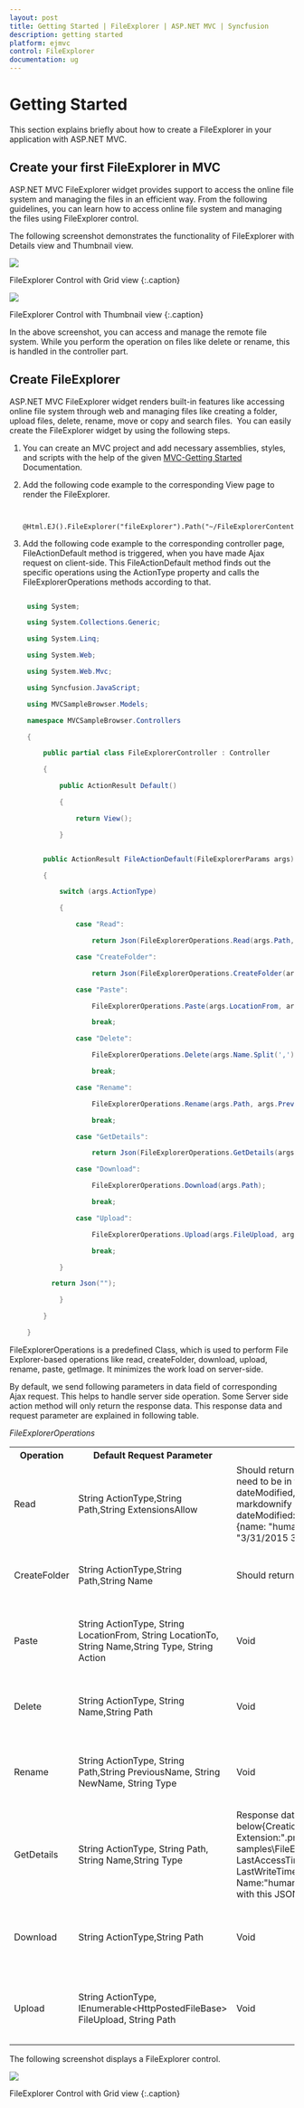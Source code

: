```yaml
---
layout: post
title: Getting Started | FileExplorer | ASP.NET MVC | Syncfusion
description: getting started
platform: ejmvc
control: FileExplorer
documentation: ug
---
```


# Getting Started

This section explains briefly about how to create a FileExplorer in your application with ASP.NET MVC.

## Create your first FileExplorer in MVC

ASP.NET MVC FileExplorer widget provides support to access the online file system and managing the files in an efficient way. From the following guidelines, you can learn how to access online file system and managing the files using FileExplorer control.

The following screenshot demonstrates the functionality of FileExplorer with Details view and Thumbnail view.

![](Getting-Started_images/Getting-Started_img1.png)

FileExplorer Control with Grid view
{:.caption}

![](Getting-Started_images/Getting-Started_img2.png)

FileExplorer Control with Thumbnail view
{:.caption}

In the above screenshot, you can access and manage the remote file system. While you perform the operation on files like delete or rename, this is handled in the controller part.

## Create FileExplorer

ASP.NET MVC FileExplorer widget renders built-in features like accessing online file system through web and managing files like creating a folder, upload files, delete, rename, move or copy and search files.  You can easily create the FileExplorer widget by using the following steps.

1. You can create an MVC project and add necessary assemblies, styles, and scripts with the help of the given [MVC-Getting Started](http://help.syncfusion.com/aspnetmvc/fileexplorer/getting-started) Documentation.
2. Add the following code example to the corresponding View page to render the FileExplorer.

   ~~~ cshtml

	@Html.EJ().FileExplorer("fileExplorer").Path("~/FileExplorerContent/").AjaxAction(@Url.Content("FileActionDefault"))

   ~~~
   

3. Add the following code example to the corresponding controller page, FileActionDefault method is triggered, when you have made Ajax request on client-side. This FileActionDefault method finds out the specific operations using the ActionType property and calls the FileExplorerOperations methods according to that.

   ~~~ csharp

	using System;

	using System.Collections.Generic;

	using System.Linq;

	using System.Web;

	using System.Web.Mvc;

	using Syncfusion.JavaScript;

	using MVCSampleBrowser.Models;

	namespace MVCSampleBrowser.Controllers

	{

		public partial class FileExplorerController : Controller

		{                

			public ActionResult Default()

			{

				return View();

			}


		public ActionResult FileActionDefault(FileExplorerParams args)

		{

			switch (args.ActionType)

			{	

				case "Read":

					return Json(FileExplorerOperations.Read(args.Path,args.ExtensionsAllow));

				case "CreateFolder":

					return Json(FileExplorerOperations.CreateFolder(args.Path, args.Name));

				case "Paste":

					FileExplorerOperations.Paste(args.LocationFrom, args.LocationTo, args.Name, args.Type, args.Action);

					break;

				case "Delete":

					FileExplorerOperations.Delete(args.Name.Split(','), args.Path);

					break;

				case "Rename":

					FileExplorerOperations.Rename(args.Path, args.PreviousName, args.NewName, args.Type);

					break;

				case "GetDetails":

					return Json(FileExplorerOperations.GetDetails(args.Path, args.Name, args.Type));

				case "Download":

					FileExplorerOperations.Download(args.Path);

					break;

				case "Upload":

					FileExplorerOperations.Upload(args.FileUpload, args.Path);

					break;

			}

		  return Json("");

			}

		}

	}
   
   ~~~
   


FileExplorerOperations is a predefined Class, which is used to perform File Explorer-based operations like read, createFolder, download, upload, rename, paste, getImage. It minimizes the work load on server-side. 

By default, we send following parameters in data field of corresponding Ajax request. This helps to handle server side operation. Some Server side action method will only return the response data. This response data and request parameter are explained in following table. 

_FileExplorerOperations_

<table>
<tr>
<th>
Operation</th><th>
Default Request Parameter</th><th>
Response data</th><th>
Details</th></tr>
<tr>
<td>
Read</td><td>
String ActionType,String Path,String ExtensionsAllow</td><td>
Should return data in array of JSON format and JSON fields need to be in following field names{{ '_“name, size, type, dateModified, hasChild”_' | markdownify }}{{ '_For example:_' | markdownify }}[{name: "7.png", type: "File", size: 11439, dateModified: "3/31/2015 3:16:38 PM", hasChild: false},{name: "human.png", type: "File", size: 11059, dateModified: "3/31/2015 3:16:35 PM", hasChild: false}]</td><td>
Read the data from the given path</td></tr>
<tr>
<td>
CreateFolder</td><td>
String ActionType,String Path,String Name</td><td>
Should return new folder name in string</td><td>
Create the new folder to given path</td></tr>
<tr>
<td>
Paste</td><td>
String ActionType, String LocationFrom, String LocationTo, String Name,String Type, String Action</td><td>
Void</td><td>
Paste the content from source to target place</td></tr>
<tr>
<td>
Delete</td><td>
String ActionType, String Name,String Path</td><td>
Void</td><td>
Delete the data from the given path</td></tr>
<tr>
<td>
Rename</td><td>
String ActionType, String Path,String PreviousName, String NewName, String Type</td><td>
Void</td><td>
Rename the file or folder from the given path</td></tr>
<tr>
<td>
GetDetails</td><td>
String ActionType, String Path, String Name,String Type</td><td>
Response data should be in JSON format like below{CreationTime:"4/28/2015 9:44:32 AM", Extension:".png", Format:"Archive", FullName:"F:\All samples\FileExplorer_Custom\FileExplorerContent\human.png", LastAccessTime:"4/28/2015 9:44:32 AM", LastWriteTime:"3/31/2015 3:16:35 PM", Length:11059, Name:"human.png"}Here you may add additional date fields with this JSON</td><td>
To get the details of the data from the given path</td></tr>
<tr>
<td>
Download</td><td>
String ActionType,String Path</td><td>
Void</td><td>
To download the data from the given path</td></tr>
<tr>
<td>
Upload</td><td>
String ActionType, IEnumerable&lt;HttpPostedFileBase&gt; FileUpload, String Path</td><td>
Void </td><td>
To upload the data from the given path</td></tr>
</table>


The following screenshot displays a FileExplorer control.

![](Getting-Started_images/Getting-Started_img3.png)

FileExplorer Control with Grid view
{:.caption}
